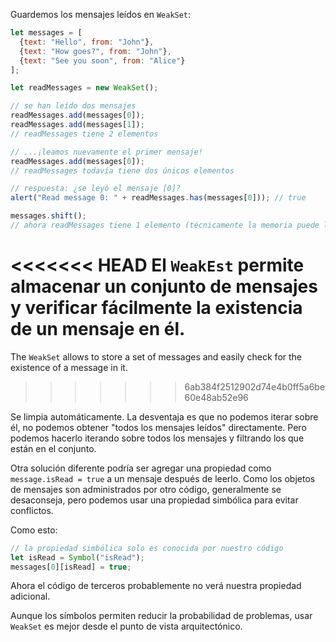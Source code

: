 Guardemos los mensajes leídos en `WeakSet`:

```js run
let messages = [
  {text: "Hello", from: "John"},
  {text: "How goes?", from: "John"},
  {text: "See you soon", from: "Alice"}
];

let readMessages = new WeakSet();

// se han leído dos mensajes
readMessages.add(messages[0]);
readMessages.add(messages[1]);
// readMessages tiene 2 elementos

// ...¡leamos nuevamente el primer mensaje!
readMessages.add(messages[0]);
// readMessages todavía tiene dos únicos elementos

// respuesta: ¿se leyó el mensaje [0]?
alert("Read message 0: " + readMessages.has(messages[0])); // true

messages.shift();
// ahora readMessages tiene 1 elemento (técnicamente la memoria puede limpiarse más tarde)
```

<<<<<<< HEAD
El `WeakEst` permite almacenar un conjunto de mensajes y verificar fácilmente la existencia de un mensaje en él.
=======
The `WeakSet` allows to store a set of messages and easily check for the existence of a message in it.
>>>>>>> 6ab384f2512902d74e4b0ff5a6be60e48ab52e96

Se limpia automáticamente. La desventaja es que no podemos iterar sobre él, no podemos obtener "todos los mensajes leídos" directamente. Pero podemos hacerlo iterando sobre todos los mensajes y filtrando los que están en el conjunto.

Otra solución diferente podría ser agregar una propiedad como `message.isRead = true` a un mensaje después de leerlo. Como los objetos de mensajes son administrados por otro código, generalmente se desaconseja, pero podemos usar una propiedad simbólica para evitar conflictos.

Como esto:
```js
// la propiedad simbólica solo es conocida por nuestro código
let isRead = Symbol("isRead");
messages[0][isRead] = true;
```

Ahora el código de terceros probablemente no verá nuestra propiedad adicional.

Aunque los símbolos permiten reducir la probabilidad de problemas, usar `WeakSet` es mejor desde el punto de vista arquitectónico.
